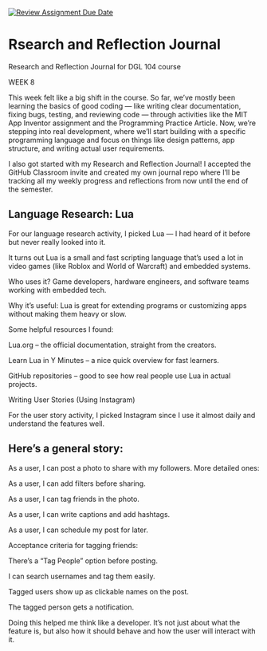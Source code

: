 [![Review Assignment Due Date](https://classroom.github.com/assets/deadline-readme-button-22041afd0340ce965d47ae6ef1cefeee28c7c493a6346c4f15d667ab976d596c.svg)](https://classroom.github.com/a/MMj2nZMu)
# Rsearch and Reflection Journal
Research and Reflection Journal for DGL 104 course

WEEK 8

This week felt like a big shift in the course. So far, we’ve mostly been learning the basics of good coding — like writing clear documentation, fixing bugs, testing, and reviewing code — through activities like the MIT App Inventor assignment and the Programming Practice Article. Now, we’re stepping into real development, where we’ll start building with a specific programming language and focus on things like design patterns, app structure, and writing actual user requirements.

I also got started with my Research and Reflection Journal! I accepted the GitHub Classroom invite and created my own journal repo where I’ll be tracking all my weekly progress and reflections from now until the end of the semester.

## Language Research: Lua
For our language research activity, I picked Lua — I had heard of it before but never really looked into it. 

It turns out Lua is a small and fast scripting language that’s used a lot in video games (like Roblox and World of Warcraft) and embedded systems.

Who uses it? Game developers, hardware engineers, and software teams working with embedded tech.

Why it’s useful: Lua is great for extending programs or customizing apps without making them heavy or slow.

Some helpful resources I found:

Lua.org – the official documentation, straight from the creators.

Learn Lua in Y Minutes – a nice quick overview for fast learners.

GitHub repositories – good to see how real people use Lua in actual projects.

Writing User Stories (Using Instagram)

For the user story activity, I picked Instagram since I use it almost daily and understand the features well.

## Here’s a general story:

As a user, I can post a photo to share with my followers.
More detailed ones:

As a user, I can add filters before sharing.

As a user, I can tag friends in the photo.

As a user, I can write captions and add hashtags.

As a user, I can schedule my post for later.

Acceptance criteria for tagging friends:

There’s a “Tag People” option before posting.

I can search usernames and tag them easily.

Tagged users show up as clickable names on the post.

The tagged person gets a notification.

Doing this helped me think like a developer. It’s not just about what the feature is, but also how it should behave and how the user will interact with it.
